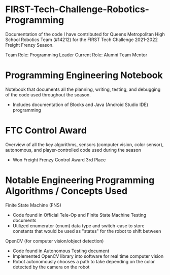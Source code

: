 # FIRST-Tech-Challenge-Robotics-Programming
Documentation of the code I have contributed for Queens Metropolitan High School Robotics Team (#14212) for the FIRST Tech Challenge 2021-2022 Freight Frenzy Season.

Team Role: Programming Leader
Current Role: Alumni Team Mentor

# Programming Engineering Notebook

Notebook that documents all the planning, writing, testing, and debugging of the code used throughout the season.

* Includes documentation of Blocks and Java (Android Studio IDE) programming

# FTC Control Award

Overview of all the key algorithms, sensors (computer vision, color sensor), autonomous, and player-controlled code used during the season

* Won Freight Frenzy Control Award 3rd Place

# Notable Engineering Programming Algorithms / Concepts Used

Finite State Machine (FNS)
* Code found in Official Tele-Op and Finite State Machine Testing documents
* Utilized enumerator (enum) data type and switch-case to store constants that would be used as "states" for the robot to shift between

OpenCV (for computer vision/object detection)
* Code found in Autonomous Testing document
* Implemented OpenCV library into software for real time computer vision
* Robot autonomously chooses a path to take depending on the color detected by the camera on the robot
